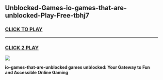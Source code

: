 
## Unblocked-Games-io-games-that-are-unblocked-Play-Free-tbhj7
<h3>
<a href="https://premium76.site?title=io-games-that-are-unblocked&ref=10A">CLICK TO PLAY</a></h3>
<hr>

<h3>
<a href="https://premium76.site?title=io-games-that-are-unblocked&ref=10A">CLICK 2 PLAY</a>
  
</h3>

<a href="https://premium76.site?title=io-games-that-are-unblocked&ref=10A"><img src="https://clearcache.store/games.png"></a>


**io-games-that-are-unblocked games unblocked: Your Gateway to Fun and Accessible Online Gaming**
